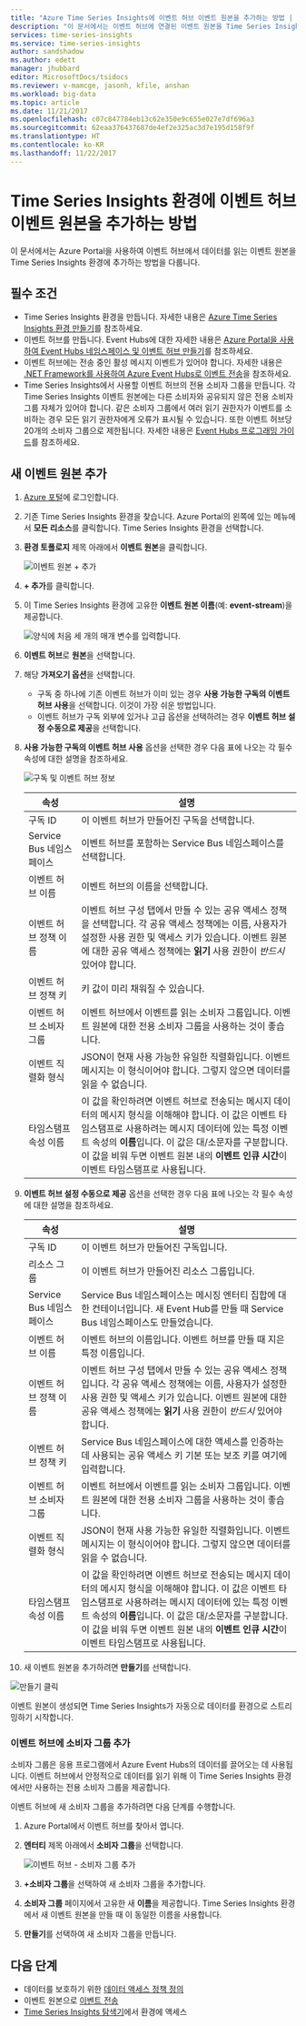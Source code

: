 ```yaml
---
title: "Azure Time Series Insights에 이벤트 허브 이벤트 원본을 추가하는 방법 | Microsoft Docs"
description: "이 문서에서는 이벤트 허브에 연결된 이벤트 원본을 Time Series Insights 환경에 추가하는 방법을 설명합니다."
services: time-series-insights
ms.service: time-series-insights
author: sandshadow
ms.author: edett
manager: jhubbard
editor: MicrosoftDocs/tsidocs
ms.reviewer: v-mamcge, jasonh, kfile, anshan
ms.workload: big-data
ms.topic: article
ms.date: 11/21/2017
ms.openlocfilehash: c07c847784eb13c62e350e9c655e027e7df696a3
ms.sourcegitcommit: 62eaa376437687de4ef2e325ac3d7e195d158f9f
ms.translationtype: HT
ms.contentlocale: ko-KR
ms.lasthandoff: 11/22/2017
---
```

# <a name="how-to-add-an-event-hub-event-source-to-time-series-insights-environment"></a>Time Series Insights 환경에 이벤트 허브 이벤트 원본을 추가하는 방법

이 문서에서는 Azure Portal을 사용하여 이벤트 허브에서 데이터를 읽는 이벤트 원본을 Time Series Insights 환경에 추가하는 방법을 다룹니다.

## <a name="prerequisites"></a>필수 조건
- Time Series Insights 환경을 만듭니다. 자세한 내용은 [Azure Time Series Insights 환경 만들기](time-series-insights-get-started.md)를 참조하세요. 
- 이벤트 허브를 만듭니다. Event Hubs에 대한 자세한 내용은 [Azure Portal을 사용하여 Event Hubs 네임스페이스 및 이벤트 허브 만들기](../event-hubs/event-hubs-create.md)를 참조하세요.
- 이벤트 허브에는 전송 중인 활성 메시지 이벤트가 있어야 합니다. 자세한 내용은 [.NET Framework를 사용하여 Azure Event Hubs로 이벤트 전송](../event-hubs/event-hubs-dotnet-framework-getstarted-send.md)을 참조하세요.
- Time Series Insights에서 사용할 이벤트 허브의 전용 소비자 그룹을 만듭니다. 각 Time Series Insights 이벤트 원본에는 다른 소비자와 공유되지 않은 전용 소비자 그룹 자체가 있어야 합니다. 같은 소비자 그룹에서 여러 읽기 권한자가 이벤트를 소비하는 경우 모든 읽기 권한자에게 오류가 표시될 수 있습니다. 또한 이벤트 허브당 20개의 소비자 그룹으로 제한됩니다. 자세한 내용은 [Event Hubs 프로그래밍 가이드](../event-hubs/event-hubs-programming-guide.md)를 참조하세요.

## <a name="add-a-new-event-source"></a>새 이벤트 원본 추가
1. [Azure 포털](https://portal.azure.com)에 로그인합니다.

2. 기존 Time Series Insights 환경을 찾습니다. Azure Portal의 왼쪽에 있는 메뉴에서 **모든 리소스**를 클릭합니다. Time Series Insights 환경을 선택합니다.

3. **환경 토폴로지** 제목 아래에서 **이벤트 원본**을 클릭합니다.

   ![이벤트 원본 + 추가](media/time-series-insights-how-to-add-an-event-source-eventhub/1-event-sources.png)

4. **+ 추가**를 클릭합니다.

5. 이 Time Series Insights 환경에 고유한 **이벤트 원본 이름**(예: **event-stream**)을 제공합니다.

   ![양식에 처음 세 개의 매개 변수를 입력합니다.](media/time-series-insights-how-to-add-an-event-source-eventhub/2-import-option.png)

6. **이벤트 허브**로 **원본**을 선택합니다.

7. 해당 **가져오기 옵션**을 선택합니다. 
   - 구독 중 하나에 기존 이벤트 허브가 이미 있는 경우 **사용 가능한 구독의 이벤트 허브 사용**을 선택합니다. 이것이 가장 쉬운 방법입니다.
   - 이벤트 허브가 구독 외부에 있거나 고급 옵션을 선택하려는 경우 **이벤트 허브 설정 수동으로 제공**을 선택합니다. 

8. **사용 가능한 구독의 이벤트 허브 사용** 옵션을 선택한 경우 다음 표에 나오는 각 필수 속성에 대한 설명을 참조하세요.

   ![구독 및 이벤트 허브 정보](media/time-series-insights-how-to-add-an-event-source-eventhub/3-new-event-source.png)

   | 속성 | 설명 |
   | --- | --- |
   | 구독 ID | 이 이벤트 허브가 만들어진 구독을 선택합니다.
   | Service Bus 네임스페이스 | 이벤트 허브를 포함하는 Service Bus 네임스페이스를 선택합니다.
   | 이벤트 허브 이름 | 이벤트 허브의 이름을 선택합니다.
   | 이벤트 허브 정책 이름 | 이벤트 허브 구성 탭에서 만들 수 있는 공유 액세스 정책을 선택합니다. 각 공유 액세스 정책에는 이름, 사용자가 설정한 사용 권한 및 액세스 키가 있습니다. 이벤트 원본에 대한 공유 액세스 정책에는 **읽기** 사용 권한이 *반드시* 있어야 합니다.
   | 이벤트 허브 정책 키 | 키 값이 미리 채워질 수 있습니다.
   | 이벤트 허브 소비자 그룹 | 이벤트 허브에서 이벤트를 읽는 소비자 그룹입니다. 이벤트 원본에 대한 전용 소비자 그룹을 사용하는 것이 좋습니다. |
   | 이벤트 직렬화 형식 | JSON이 현재 사용 가능한 유일한 직렬화입니다. 이벤트 메시지는 이 형식이어야 합니다. 그렇지 않으면 데이터를 읽을 수 없습니다. |
   | 타임스탬프 속성 이름 | 이 값을 확인하려면 이벤트 허브로 전송되는 메시지 데이터의 메시지 형식을 이해해야 합니다. 이 값은 이벤트 타임스탬프로 사용하려는 메시지 데이터에 있는 특정 이벤트 속성의 **이름**입니다. 이 값은 대/소문자를 구분합니다. 이 값을 비워 두면 이벤트 원본 내의 **이벤트 인큐 시간**이 이벤트 타임스탬프로 사용됩니다. |


9. **이벤트 허브 설정 수동으로 제공** 옵션을 선택한 경우 다음 표에 나오는 각 필수 속성에 대한 설명을 참조하세요.

   | 속성 | 설명 |
   | --- | --- |
   | 구독 ID | 이 이벤트 허브가 만들어진 구독입니다.
   | 리소스 그룹 | 이 이벤트 허브가 만들어진 리소스 그룹입니다.
   | Service Bus 네임스페이스 | Service Bus 네임스페이스는 메시징 엔터티 집합에 대한 컨테이너입니다. 새 Event Hub를 만들 때 Service Bus 네임스페이스도 만들었습니다.
   | 이벤트 허브 이름 | 이벤트 허브의 이름입니다. 이벤트 허브를 만들 때 지은 특정 이름입니다.
   | 이벤트 허브 정책 이름 | 이벤트 허브 구성 탭에서 만들 수 있는 공유 액세스 정책입니다. 각 공유 액세스 정책에는 이름, 사용자가 설정한 사용 권한 및 액세스 키가 있습니다. 이벤트 원본에 대한 공유 액세스 정책에는 **읽기** 사용 권한이 *반드시* 있어야 합니다.
   | 이벤트 허브 정책 키 | Service Bus 네임스페이스에 대한 액세스를 인증하는 데 사용되는 공유 액세스 키 기본 또는 보조 키를 여기에 입력합니다.
   | 이벤트 허브 소비자 그룹 | 이벤트 허브에서 이벤트를 읽는 소비자 그룹입니다. 이벤트 원본에 대한 전용 소비자 그룹을 사용하는 것이 좋습니다.
   | 이벤트 직렬화 형식 | JSON이 현재 사용 가능한 유일한 직렬화입니다. 이벤트 메시지는 이 형식이어야 합니다. 그렇지 않으면 데이터를 읽을 수 없습니다. |
   | 타임스탬프 속성 이름 | 이 값을 확인하려면 이벤트 허브로 전송되는 메시지 데이터의 메시지 형식을 이해해야 합니다. 이 값은 이벤트 타임스탬프로 사용하려는 메시지 데이터에 있는 특정 이벤트 속성의 **이름**입니다. 이 값은 대/소문자를 구분합니다. 이 값을 비워 두면 이벤트 원본 내의 **이벤트 인큐 시간**이 이벤트 타임스탬프로 사용됩니다. |


10. 새 이벤트 원본을 추가하려면 **만들기**를 선택합니다.
   
   ![만들기 클릭](media/time-series-insights-how-to-add-an-event-source-eventhub/4-create-button.png)

   이벤트 원본이 생성되면 Time Series Insights가 자동으로 데이터를 환경으로 스트리밍하기 시작합니다.


### <a name="add-a-consumer-group-to-your-event-hub"></a>이벤트 허브에 소비자 그룹 추가
소비자 그룹은 응용 프로그램에서 Azure Event Hubs의 데이터를 끌어오는 데 사용됩니다. 이벤트 허브에서 안정적으로 데이터를 읽기 위해 이 Time Series Insights 환경에서만 사용하는 전용 소비자 그룹을 제공합니다.

이벤트 허브에 새 소비자 그룹을 추가하려면 다음 단계를 수행합니다.
1. Azure Portal에서 이벤트 허브를 찾아서 엽니다.

2. **엔터티** 제목 아래에서 **소비자 그룹**을 선택합니다.

   ![이벤트 허브 - 소비자 그룹 추가](media/time-series-insights-how-to-add-an-event-source-eventhub/5-event-hub-consumer-group.png)

3. **+소비자 그룹**을 선택하여 새 소비자 그룹을 추가합니다. 

4. **소비자 그룹** 페이지에서 고유한 새 **이름**을 제공합니다.  Time Series Insights 환경에서 새 이벤트 원본을 만들 때 이 동일한 이름을 사용합니다.

5. **만들기**를 선택하여 새 소비자 그룹을 만듭니다.

## <a name="next-steps"></a>다음 단계
- 데이터를 보호하기 위한 [데이터 액세스 정책 정의](time-series-insights-data-access.md)
- 이벤트 원본으로 [이벤트 전송](time-series-insights-send-events.md)
- [Time Series Insights 탐색기](https://insights.timeseries.azure.com)에서 환경에 액세스
